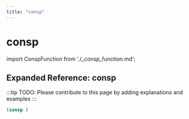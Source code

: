 ```yaml
---
title: "consp"
---
```


# consp

import ConspFunction from './_consp_function.md';

<ConspFunction />

## Expanded Reference: consp

:::tip
TODO: Please contribute to this page by adding explanations and examples
:::

```lisp
(consp )
```
